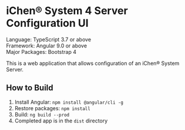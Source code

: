 iChen® System 4 Server Configuration UI
=======================================

Language: TypeScript 3.7 or above  
Framework: Angular 9.0 or above  
Major Packages: Bootstrap 4

This is a web application that allows configuration of an iChen® System Server.

How to Build
------------

1. Install Angular: `npm install @angular/cli -g`
2. Restore packages: `npm install`
3. Build: `ng build --prod`
4. Completed app is in the `dist` directory
